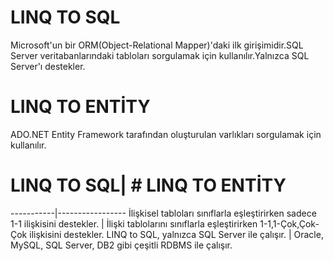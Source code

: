 # LINQ TO SQL 
Microsoft'un bir ORM(Object-Relational Mapper)'daki ilk girişimidir.SQL Server veritabanlarındaki tabloları sorgulamak için kullanılır.Yalnızca SQL Server'ı destekler. 

# LINQ TO ENTİTY
ADO.NET Entity Framework tarafından oluşturulan varlıkları sorgulamak için kullanılır.

 

# LINQ TO SQL| # LINQ TO ENTİTY
-----------|-----------------
İlişkisel tabloları sınıflarla eşleştirirken sadece 1-1 ilişkisini destekler. | İlişki tablolarını sınıflarla eşleştirirken 1-1,1-Çok,Çok-Çok ilişkisini destekler.
LINQ to SQL, yalnızca SQL Server ile çalışır. |	Oracle, MySQL, SQL Server, DB2 gibi çeşitli RDBMS ile çalışır.



